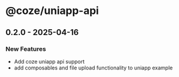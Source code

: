 # @coze/uniapp-api

## 0.2.0 - 2025-04-16

### New Features

- Add coze uniapp api support
- add composables and file upload functionality to uniapp example

